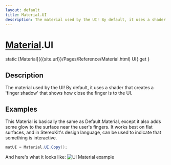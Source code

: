 ```yaml
---
layout: default
title: Material.UI
description: The material used by the UI! By default, it uses a shader that creates a 'finger shadow' that shows how close the finger is to the UI.
---
```

# [Material]({{site.url}}/Pages/Reference/Material.html).UI

<div class='signature' markdown='1'>
static [Material]({{site.url}}/Pages/Reference/Material.html) UI{ get }
</div>

## Description
The material used by the UI! By default, it uses a shader
that creates a 'finger shadow' that shows how close the finger is
to the UI.


## Examples

This Material is basically the same as Default.Material, except it
also adds some glow to the surface near the user's fingers. It
works best on flat surfaces, and in StereoKit's design language,
can be used to indicate that something is interactive.
```csharp
matUI = Material.UI.Copy();
```
And here's what it looks like:
![UI Material example]({{site.screen_url}}/MaterialUI.jpg)

